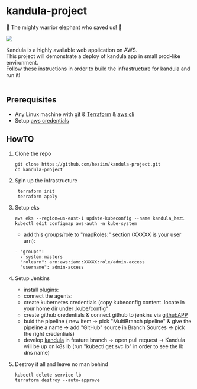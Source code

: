 # kandula-project

:elephant: The mighty warrior elephant who saved us! :elephant:

<img src="https://media.giphy.com/media/c5iMjFfrUFpza/giphy.gif" />

Kandula is a highly available web application on AWS.<br>
This project will demonstrate a deploy of kandula app in small prod-like environment.<br>
Follow these instructions in order to build the infrastructure for kandula and run it!<br><br>

## Prerequisites

* Any Linux machine with [git](https://git-scm.com/downloads) & [Terraform](https://learn.hashicorp.com/tutorials/terraform/install-cli) & [aws cli](https://docs.aws.amazon.com/cli/latest/userguide/install-cliv2-linux.html)
* Setup [aws credentials](https://docs.aws.amazon.com/sdk-for-java/v1/developer-guide/setup-credentials.html)

## HowTO
1. Clone the repo 
    ```
    git clone https://github.com/heziim/kandula-project.git
    cd kandula-project
    ```
2. Spin up the infrastructure
    ```
     terraform init
     terraform apply
     ```
     
3. Setup eks
    ```
    aws eks --region=us-east-1 update-kubeconfig --name kandula_hezi
    kubectl edit configmap aws-auth -n kube-system
    ```
    * add this groups/role to "mapRoles:" section (XXXXX is your user arn):
    ```
    - "groups":
      - system:masters
      "rolearn": arn:aws:iam::XXXXX:role/admin-access
      "username": admin-access
    ```
    
4. Setup Jenkins
   * install plugins:
   * connect the agents:
   * create kubernetes credentials (copy kubeconfig content. locate in your home dir under .kube/config"
   * create github credentials & connect github to jenkins via [githubAPP](https://github.com/settings/apps)
   * buid the pipeline ( new item -> pick "MultiBranch pipeline" & give the pipeline a name -> add "GitHub" source in Branch Sources -> pick the right credentials)
   * develop [kandula](https://github.com/heziim/kandula_assignment) in feature branch ->  open pull request -> Kandula will be up on k8s lb (run "kubectl get svc lb" in order to see the lb dns name)


5. Destroy it all and leave no man behind
    ```
    kubectl delete service lb
    terraform destroy --auto-approve
    ```
